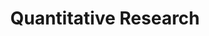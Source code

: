 ---
layout: topic
title: "Quantitative Research"
group: research-principles-and-methodologies
category: quantitative-research
permalink: /research-principles-and-methodologies/quantitative-research
sidebar:
  nav: "side-nav"
---